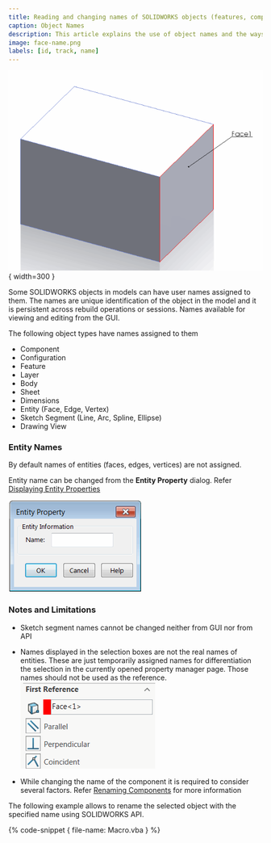 ```yaml
---
title: Reading and changing names of SOLIDWORKS objects (features, components, views) using API
caption: Object Names
description: This article explains the use of object names and the ways to read and change the names
image: face-name.png
labels: [id, track, name]
---
```

![Named face](face-name.png){ width=300 }

Some SOLIDWORKS objects in models can have user names assigned to them. The names are unique identification of the object in the model and it is persistent across rebuild operations or sessions. Names available for viewing and editing from the GUI.

The following object types have names assigned to them

* Component
* Configuration
* Feature
* Layer
* Body
* Sheet
* Dimensions
* Entity (Face, Edge, Vertex)
* Sketch Segment (Line, Arc, Spline, Ellipse)
* Drawing View

### Entity Names

By default names of entities (faces, edges, vertices) are not assigned.

Entity name can be changed from the **Entity Property** dialog. Refer [Displaying Entity Properties](https://help.solidworks.com/2017/english/solidworks/sldworks/hidd_ent_property.htm)

![Entity Property dialog box for assigning the entity name](entity-property.png)

### Notes and Limitations

* Sketch segment names cannot be changed neither from GUI nor from API

* Names displayed in the selection boxes are not the real names of entities. These are just temporarily assigned names for differentiation the selection in the currently opened property manager page. Those names should not be used as the reference.
![Temporarily name of face used in the property manager page](temp-face-name.png)

* While changing the name of the component it is required to consider several factors. Refer [Renaming Components](solidworks-api/document/assembly/components/rename/) for more information

The following example allows to rename the selected object with the specified name using SOLIDWORKS API.

{% code-snippet { file-name: Macro.vba } %}

